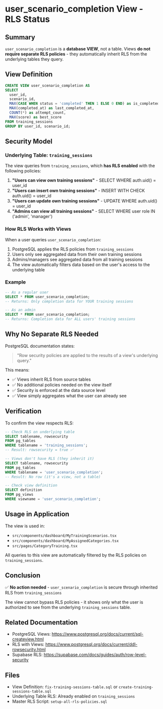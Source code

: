 # user_scenario_completion View - RLS Status

## Summary

`user_scenario_completion` is a **database VIEW**, not a table. Views **do not require separate RLS policies** - they automatically inherit RLS from the underlying tables they query.

## View Definition

```sql
CREATE VIEW user_scenario_completion AS
SELECT
  user_id,
  scenario_id,
  MAX(CASE WHEN status = 'completed' THEN 1 ELSE 0 END) as is_completed,
  MAX(completed_at) as last_completed_at,
  COUNT(*) as attempt_count,
  MAX(score) as best_score
FROM training_sessions
GROUP BY user_id, scenario_id;
```

## Security Model

### Underlying Table: `training_sessions`

The view queries from `training_sessions`, which **has RLS enabled** with the following policies:

1. **"Users can view own training sessions"** - SELECT WHERE auth.uid() = user_id
2. **"Users can insert own training sessions"** - INSERT WITH CHECK auth.uid() = user_id
3. **"Users can update own training sessions"** - UPDATE WHERE auth.uid() = user_id
4. **"Admins can view all training sessions"** - SELECT WHERE user role IN ('admin', 'manager')

### How RLS Works with Views

When a user queries `user_scenario_completion`:
1. PostgreSQL applies the RLS policies from `training_sessions`
2. Users only see aggregated data from their own training sessions
3. Admins/managers see aggregated data from all training sessions
4. The view automatically filters data based on the user's access to the underlying table

### Example

```sql
-- As a regular user
SELECT * FROM user_scenario_completion;
-- Returns: Only completion data for YOUR training sessions

-- As an admin
SELECT * FROM user_scenario_completion;
-- Returns: Completion data for ALL users' training sessions
```

## Why No Separate RLS Needed

PostgreSQL documentation states:
> "Row security policies are applied to the results of a view's underlying query."

This means:
- ✅ Views inherit RLS from source tables
- ✅ No additional policies needed on the view itself
- ✅ Security is enforced at the data source level
- ✅ View simply aggregates what the user can already see

## Verification

To confirm the view respects RLS:

```sql
-- Check RLS on underlying table
SELECT tablename, rowsecurity
FROM pg_tables
WHERE tablename = 'training_sessions';
-- Result: rowsecurity = true ✅

-- Views don't have RLS (they inherit it)
SELECT tablename, rowsecurity
FROM pg_tables
WHERE tablename = 'user_scenario_completion';
-- Result: No row (it's a view, not a table)

-- Check view definition
SELECT definition
FROM pg_views
WHERE viewname = 'user_scenario_completion';
```

## Usage in Application

The view is used in:
- `src/components/dashboard/MyTrainingScenarios.tsx`
- `src/components/dashboard/MyAssignedCategories.tsx`
- `src/pages/CategoryTraining.tsx`

All queries to this view are automatically filtered by the RLS policies on `training_sessions`.

## Conclusion

✅ **No action needed** - `user_scenario_completion` is secure through inherited RLS from `training_sessions`

The view cannot bypass RLS policies - it shows only what the user is authorized to see from the underlying `training_sessions` table.

## Related Documentation

- PostgreSQL Views: https://www.postgresql.org/docs/current/sql-createview.html
- RLS with Views: https://www.postgresql.org/docs/current/ddl-rowsecurity.html
- Supabase RLS: https://supabase.com/docs/guides/auth/row-level-security

## Files

- View Definition: `fix-training-sessions-table.sql` or `create-training-sessions-table.sql`
- Underlying Table RLS: Already enabled on `training_sessions`
- Master RLS Script: `setup-all-rls-policies.sql`
